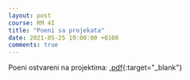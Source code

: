 ```yaml
---
layout: post
course: RM 4I
title: "Poeni sa projekata"
date: 2021-05-25 19:00:00 +0100
comments: true
---
```


Poeni ostvareni na projektima: 
[.pdf](/courses/rm/results/2020_2021_I/RM_2020_2021_I.pdf){:target="_blank"}
